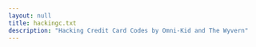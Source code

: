 ```yaml
---
layout: null
title: hackingc.txt
description: "Hacking Credit Card Codes by Omni-Kid and The Wyvern"
---
```

